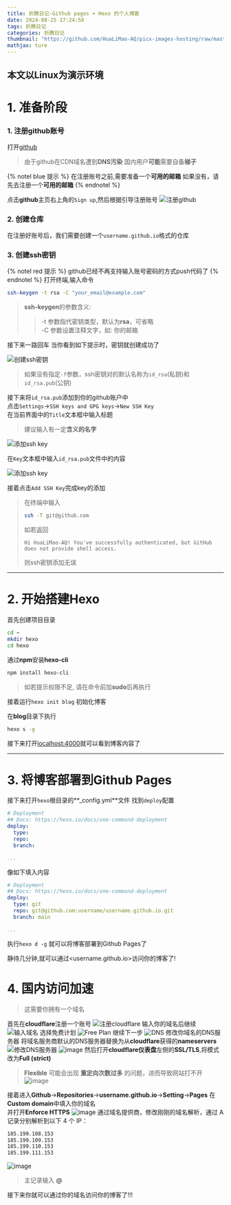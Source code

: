 ```yaml
---
title: 折腾日记-Github pages + Hexo 的个人博客
date: 2024-08-25 17:24:58
tags: 折腾日记
categories: 折腾日记
thumbnail: "https://github.com/HuaLiMao-AQ/picx-images-hosting/raw/master/v2-6c3e3b3687634640e8b8223f66aab0d0_720w.86tm13rrmt.webp"
mathjax: ture
---
```


## 本文以Linux为演示环境

# 1. 准备阶段
### 1. 注册github账号
打开[github](github.com)
>由于github在CDN域名遭到**DNS污染**
>国内用户**可能**需要自备**梯子**

{% notel blue 提示 %}
在注册账号之前,需要准备一个**可用的邮箱**
如果没有，请先去注册一个**可用的邮箱**
{% endnotel %}

点击**github**主页右上角的```Sign up```,然后根据引导注册账号
![注册github](https://github.com/HuaLiMao-AQ/picx-images-hosting/raw/master/20240825/屏幕截图_20240825_174549.syvr4lre9.webp)

### 2. 创建仓库
在注册好账号后，我们需要创建一个```username.github.io```格式的仓库

### 3. 创建ssh密钥
{% notel red 提示 %}
github已经不再支持输入账号密码的方式push代码了
{% endnotel %}
打开终端,输入命令
```bash
ssh-keygen -t rsa -C "your_email@example.com"
```

>**ssh-keygen**的参数含义:
>> -t 参数指代密钥类型，默认为**rsa**，可省略  
>> -C 参数设置注释文字，如: 你的邮箱

接下来一路回车
当你看到如下提示时，密钥就创建成功了  

![创建ssh密钥](https://github.com/HuaLiMao-AQ/picx-images-hosting/raw/master/20240825/image.77dhmqxhz4.webp)

> 如果没有指定```-f```参数，ssh密钥对的默认名称为```id_rsa```(私钥)和```id_rsa.pub```(公钥)  

接下来将```id_rsa.pub```添加到你的github账户中  
点击```Settings```->```SSH keys and GPG keys```->```New SSH Key```  
在当前界面中的```Title```文本框中输入标题  
> 建议输入有一定**含义的名字**  

![添加ssh key](https://github.com/HuaLiMao-AQ/picx-images-hosting/raw/master/20240825/image.13lpkb9qqp.webp)

在```Key```文本框中输入```id_rsa.pub```文件中的内容

![添加ssh key](https://github.com/HuaLiMao-AQ/picx-images-hosting/raw/master/20240825/image.5j44pkqzw9.webp)

接着点击```Add SSH Key```完成key的添加  


>在终端中输入
>```bash
>ssh -T git@github.com
>```
>如若返回
>```text
>Hi HuaLiMao-AQ! You've successfully authenticated, but GitHub does not provide shell access.
>```
>则ssh密钥添加无误  

***
# 2. 开始搭建Hexo
首先创建项目目录
```bash
cd ~
mkdir hexo
cd hexo
```
通过**npm**安装**hexo-cli**
```bash
npm install hexo-cli
```
> 如若提示权限不足, 请在命令前加**sudo**后再执行  

接着运行```hexo init blog``` 初始化博客

在**blog**目录下执行
```bash
hexo s -g
```
接下来打开<localhost:4000>就可以看到博客内容了

***
# 3. 将博客部署到Github Pages
接下来打开```hexo```根目录的**_config.yml**文件
找到```deploy```配置
```yml
# Deployment
## Docs: https://hexo.io/docs/one-command-deployment
deploy:
  type:
  repo:
  branch:

...
```
像如下填入内容
```yml
# Deployment
## Docs: https://hexo.io/docs/one-command-deployment
deploy:
  type: git
  repo: git@github.com:username/username.github.io.git
  branch: main

...
```
执行```hexo d -g``` 就可以将博客部署到Github Pages了  

静待几分钟,就可以通过<username.github.io>访问你的博客了!

# 4. 国内访问加速
> 这需要你拥有一个域名  

首先在**cloudflare**注册一个账号
![注册cloudflare](https://github.com/HuaLiMao-AQ/picx-images-hosting/raw/master/20240825/image.5xakgkf4p5.webp)
输入你的域名后继续
![输入域名](https://github.com/HuaLiMao-AQ/picx-images-hosting/raw/master/20240825/image.6ik82vcorj.webp)
选择免费计划
![Free Plan](https://github.com/HuaLiMao-AQ/picx-images-hosting/raw/master/20240825/image.73tvp68qft.webp)
继续下一步
![DNS](https://github.com/HuaLiMao-AQ/picx-images-hosting/raw/master/20240825/image.4xuh3ek4zu.webp)
修改你域名的DNS服务器
将域名服务商默认的DNS服务器替换为从**cloudflare**获得的**nameservers**
![修改DNS服务器](https://github.com/HuaLiMao-AQ/picx-images-hosting/raw/master/20240825/image.41xznyc2nb.webp)
![image](https://github.com/HuaLiMao-AQ/picx-images-hosting/raw/master/20240825/image.pf9tl5k24.webp)
然后打开**cloudflare仪表盘**左侧的**SSL/TLS**,将模式改为**Full (strict)**
> **Flexible** 可能会出现 **重定向次数过多** 的问题，进而导致网站打不开
![image](https://github.com/HuaLiMao-AQ/picx-images-hosting/raw/master/20240825/image.1zi6zxesss.webp)

接着进入**Github**->**Repositories**->**username.github.io**->**Setting**->**Pages**
在**Custom domain**中填入你的域名   
并打开**Enforce HTTPS**
![image](https://github.com/HuaLiMao-AQ/picx-images-hosting/raw/master/20240825/image.1aoxfwgb8r.webp)
通过域名提供商，修改刚刚的域名解析，通过 A 记录分别解析到以下 4 个 IP：
```txt
185.199.108.153
185.199.109.153
185.199.110.153
185.199.111.153
```
![image](https://github.com/HuaLiMao-AQ/picx-images-hosting/raw/master/20240825/image.6t71w1tdo1.webp)
> 主记录输入 **@**  

接下来你就可以通过你的域名访问你的博客了!!!